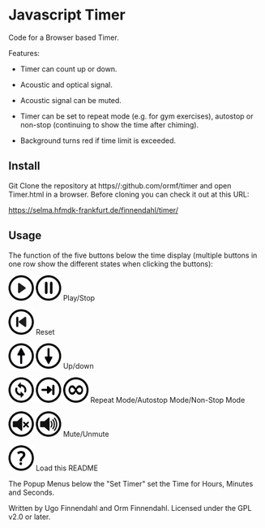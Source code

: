 # Javascript Timer

Code for a Browser based Timer.

Features:

- Timer can count up or down.

- Acoustic and optical signal.

- Acoustic signal can be muted.

- Timer can be set to repeat mode (e.g. for gym exercises), autostop
  or non-stop (continuing to show the time after chiming).

- Background turns red if time limit is exceeded.

## Install

Git Clone the repository at https//:github.com/ormf/timer
and open Timer.html in a browser. Before cloning
you can check it out at this URL:

https://selma.hfmdk-frankfurt.de/finnendahl/timer/

## Usage

The function of the five buttons below the time display (multiple
buttons in one row show the different states when clicking the
buttons):

<img src = "./img/play.svg" width="50px"> <img src = "./img/pause.svg" width="50px"> Play/Stop

<img src = "./img/previous.svg" width="50px"> Reset

<img src = "./img/up.svg" width="50px"> <img src = "./img/down.svg" width="50px"> Up/down

<img src = "./img/repeat.svg" width="50px"> <img src = "./img/autostop.svg" width="50px"> <img src = "./img/infinity.svg" width="50px"> Repeat Mode/Autostop Mode/Non-Stop Mode

<img src = "./img/mute.svg" width="50px"> <img src = "./img/unmute.svg" width="50px"> Mute/Unmute

<img src = "./img/help.svg" width="50px"> Load this README

The Popup Menus below the "Set Timer" set the Time for Hours, Minutes
and Seconds.

Written by Ugo Finnendahl and Orm Finnendahl. Licensed under the GPL
v2.0 or later.